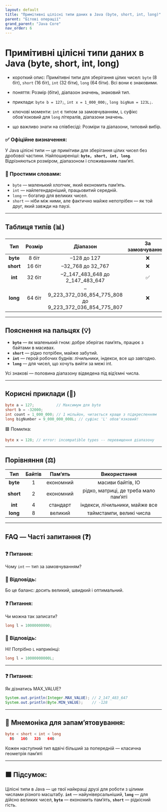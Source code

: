 ```yaml
---
layout: default
title: "Примітивні цілісні типи даних в Java (byte, short, int, long)"
parent: "Бітові операції"
grand_parent: "Java Core"
nav_order: 6
---
```


# Примітивні цілісні типи даних в Java (byte, short, int, long)

* короткий опис: Примітивні типи для зберігання цілих чисел: `byte` (8 біт), `short` (16 біт), `int` (32 біти), `long` (64 біти). Всі вони є знаковими.

* поняття: Розмір (біти), діапазон значень, знаковий тип.

* приклади: `byte b = 127;`, `int x = 1_000_000;`, `long bigNum = 123L;`.

* ключові моменти: `int` є типом за замовчуванням, `L` суфікс обов'язковий для `long` літералів, діапазони значень.

* що важливо знати на співбесіді: Розміри та діапазони, типовий вибір.

### **✅ Офіційне визначення:**

У Java цілісні типи — це примітиви для зберігання цілих чисел без дробової частини. Найпоширеніші: **`byte, short, int, long`**. Відрізняються розміром, діапазоном і споживанням пам’яті.

### **🧠 Простими словами:**

* `byte` — маленький хлопчик, який економить пам’ять.
* `int` — найлегендарніший, працьовитий середній.
* `long` — богатир для великих чисел.
* `short` — ніби між ними, але фактично майже непотрібен — як той друг, який завжди на паузі.

---

## **Таблиця типів (📊)**

| Тип | Розмір | Діапазон | За замовчуванням |
| :---: | :---: | :---: | :---: |
| **byte** | 8 біт | –128 до 127 | ❌ |
| **short** | 16 біт | –32\_768 до 32\_767 | ❌ |
| **int** | 32 біт | –2\_147\_483\_648 до 2\_147\_483\_647 | ✅ |
| **long** | 64 біт | –9\_223\_372\_036\_854\_775\_808 до 9\_223\_372\_036\_854\_775\_807 | ❌ |

---

## **Пояснення на пальцях (💡)**

* **`byte`** — як маленький гном: добре зберігає пам’ять, працює з байтами в масивах.
* **`short`** — рідко потрібен, майже забутий.
* **`int`** — герой робочих буднів: лічильники, індекси, все що завгодно.
* **`long`** — для чисел, що хочуть вийти за межі int.

Усі знакові — половина діапазону відведена під від’ємні числа.

---

## **Корисні приклади (🧪)**

```java
byte a = 127;          // Максимум для byte
short b = -32000;
int count = 1_000_000; // 1 мільйон, читається краще з підкресленням
long bigNumber = 9_000_000_000L; // суфікс 'L' обов'язковий!
```

🟥 Помилка:

```java
byte x = 128; // error: incompatible types -- перевищення діапазону
```

---

## **Порівняння (⚖️)**

| Тип | Байтів | Пам’ять | Використання |
| :---: | :---: | :---: | :---: |
| **byte** | 1 | економний | масиви байтів, IO |
| **short** | 2 | економний | рідко, матриці, де треба мало пам’яті |
| **int** | 4 | стандарт | індекси, лічильники, майже все |
| **long** | 8 | великий | таймстампи, великі числа |

---

## **FAQ — Часті запитання (❓)**

### **❓ Питання:**

Чому `int` — тип за замовчуванням?  

### **💬 Відповідь:**

 Бо це баланс: досить великий, швидкий і оптимальний.

### **❓ Питання:**

Чи можна так записати?

```java
long l = 10000000000;
```

### **💬 Відповідь:**

 Ні\! Потрібно `L` наприкінці:

```java
long l = 10000000000L;
```

---

### **❓ Питання:**

Як дізнатись MAX\_VALUE?

```java
System.out.println(Integer.MAX_VALUE); // 2_147_483_647
System.out.println(Byte.MIN_VALUE);    // -128
```

---

## **🧠 Мнемоніка для запам’ятовування:**

```java
byte < short < int < long
  8б   16б   32б   64б
```

Кожен наступний тип вдвічі більший за попередній — класична геометрія пам’яті

---

## **🟩 Підсумок:**

Цілісні типи в Java — це твої найкращі друзі для роботи з цілими числами різного масштабу. **`int`** — найуніверсальніший, **`long`** — для дійсно великих чисел, **`byte`** — економить пам’ять, **`short`** — рідкісний гість.
